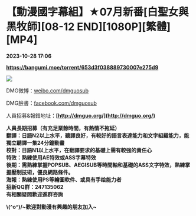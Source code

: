 # 【動漫國字幕組】★07月新番[白聖女與黑牧師][08-12 END][1080P][繁體][MP4]

**2023-10-28 17:06**

**https://bangumi.moe/torrent/653d3f038889730007e275d9**

![](https://s2.loli.net/2023/07/28/NMlsa2B8tmiUT6r.jpg)

DMG微博：[weibo.com/dmguosub](https://weibo.com/dmguosub)

DMG臉書：[facebook.com/dmguosub](https://facebook.com/dmguosub)

人員招募&報錯地址：**[http://dmguo.org/](http://dmguo.org/)**  
  
**人員長期招募（有充足業餘時間，有熱情不拖延）  
翻譯：日語N2以上水平，聽譯良好，有較好的語言表達能力和文字組織能力，能獨立聽譯一集24分鐘動畫  
校對：日語N1以上水平，在翻譯要求的基礎上需有較強的責任心**  
**特效：熟練使用AE特效或ASS字幕特效  
後期：需熟練掌握POPSUB、AEGISUB等時間軸和基礎的ASS文字特效，熟練掌握壓制技術，優良網路條件。**  
**海報：熟練使用PS等繪圖軟件、或具有手绘能力者  
招新QQ群：247135062  
有相關疑問歡迎進群咨詢**

**\\(^o^)/~歡迎對動漫有興趣的朋友加入~**